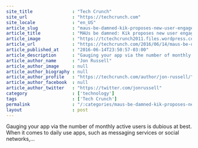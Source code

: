 ```yaml
---
site_title               : "Tech Crunch"
site_url                 : "https://techcrunch.com"
site_locale              : "en_US"
article_slug             : "maus-be-damned-kik-proposes-new-user-engagement-metrics-for-chat-apps"
article_title            : "MAUs be damned: Kik proposes new user engagement metrics for chat apps"
article_image            : "https://tctechcrunch2011.files.wordpress.com/2016/05/tcdisrupt_ny16-5461.jpg?w=764&h=400&crop=1"
article_url              : "https://techcrunch.com/2016/06/14/maus-be-damned-kik-proposes-new-user-engagement-metrics-for-chat-apps/"
article_published_at     : "2016-06-14T23:50:57-03:00"
article_description      : "Gauging your app via the number of monthly active users is dubious at best. When it comes to daily use apps, such as messaging services or social networks,..."
article_author_name      : "Jon Russell"
article_author_image     : null
article_author_biography : null
article_author_profile   : "https://techcrunch.com/author/jon-russell/"
article_author_facebook  : null
article_author_twitter   : "https://twitter.com/jonrussell"
category                 : ['technology']
tags                     : ['Tech Crunch']
permalink                : "/:categories/maus-be-damned-kik-proposes-new-user-engagement-metrics-for-chat-apps/"
layout                   : post
---
```


Gauging your app via the number of monthly active users is dubious at best. When it comes to daily use apps, such as messaging services or social networks,...
